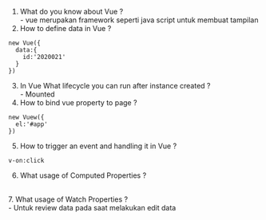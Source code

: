 1. What do you know about Vue ?
<br /> - vue merupakan framework seperti java script untuk membuat tampilan
2. How to define data in Vue ?
```
new Vue({
  data:{
    id:'2020021'
  }
})
```
3. In Vue What lifecycle you can run after instance created ?
<br /> - Mounted
4. How to bind vue property to page ? 
```
new Vuew({
  el:'#app'
})
```
5. How to trigger an event and handling it in Vue ? 
```
v-on:click
```
6. What usage of Computed Properties ?  
<br />
7. What usage of Watch Properties ?
<br /> - Untuk review data pada saat melakukan edit data
